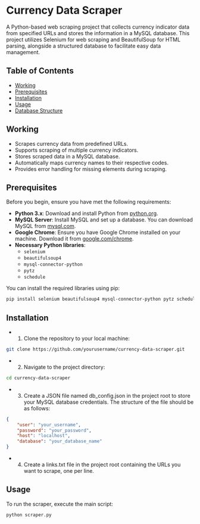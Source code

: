 # Currency Data Scraper

A Python-based web scraping project that collects currency indicator data from specified URLs and stores the information in a MySQL database. This project utilizes Selenium for web scraping and BeautifulSoup for HTML parsing, alongside a structured database to facilitate easy data management.

## Table of Contents

- [Working](#working)
- [Prerequisites](#prerequisites)
- [Installation](#installation)
- [Usage](#usage)
- [Database Structure](#database-structure)

## Working

- Scrapes currency data from predefined URLs.
- Supports scraping of multiple currency indicators.
- Stores scraped data in a MySQL database.
- Automatically maps currency names to their respective codes.
- Provides error handling for missing elements during scraping.

## Prerequisites

Before you begin, ensure you have met the following requirements:

- **Python 3.x**: Download and install Python from [python.org](https://www.python.org/downloads/).
- **MySQL Server**: Install MySQL and set up a database. You can download MySQL from [mysql.com](https://dev.mysql.com/downloads/mysql/).
- **Google Chrome**: Ensure you have Google Chrome installed on your machine. Download it from [google.com/chrome](https://www.google.com/chrome/).
- **Necessary Python libraries**:
  - `selenium`
  - `beautifulsoup4`
  - `mysql-connector-python`
  - `pytz`
  - `schedule`
  
You can install the required libraries using pip:

```bash
pip install selenium beautifulsoup4 mysql-connector-python pytz schedule
```

## Installation

- 1. Clone the repository to your local machine:

```bash
git clone https://github.com/yourusername/currency-data-scraper.git
```

- 2. Navigate to the project directory:

```bash
cd currency-data-scraper
```

- 3. Create a JSON file named db_config.json in the project root to store your MySQL database credentials. The structure of the file should be as follows:

```json
{
    "user": "your_username",
    "password": "your_password",
    "host": "localhost",
    "database": "your_database_name"
}
```

- 4. Create a links.txt file in the project root containing the URLs you want to scrape, one per line.
 

## Usage

To run the scraper, execute the main script:

```bash
python scraper.py
```

